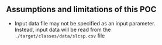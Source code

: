 ## Assumptions and limitations of this POC

* Input data file may not be specified as an input parameter. <br/>Instead, input data will be read from the <code>./target/classes/data/slcsp.csv</code> file

